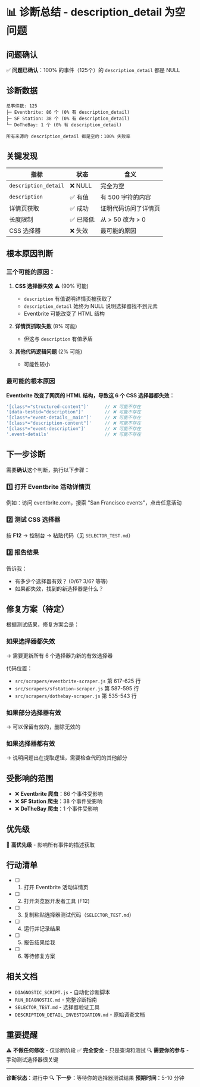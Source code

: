 # 📊 诊断总结 - description_detail 为空问题

## 问题确认

✅ **问题已确认**：100% 的事件（125个）的 `description_detail` 都是 NULL

## 诊断数据

```
总事件数: 125
├─ Eventbrite: 86 个 (0% 有 description_detail)
├─ SF Station: 38 个 (0% 有 description_detail)
└─ DoTheBay: 1 个 (0% 有 description_detail)

所有来源的 description_detail 都是空的：100% 失败率
```

## 关键发现

| 指标 | 状态 | 含义 |
|------|------|------|
| `description_detail` | ❌ NULL | 完全为空 |
| `description` | ✅ 有值 | 有 500 字符的内容 |
| 详情页获取 | ✅ 成功 | 证明代码访问了详情页 |
| 长度限制 | ✅ 已降低 | 从 > 50 改为 > 0 |
| CSS 选择器 | ❌ 失效 | 最可能的原因 |

## 根本原因判断

### 三个可能的原因：

1. **CSS 选择器失效** ⚠️ (90% 可能)
   - `description` 有值说明详情页被获取了
   - `description_detail` 始终为 NULL 说明选择器找不到元素
   - Eventbrite 可能改变了 HTML 结构

2. **详情页抓取失败** (8% 可能)
   - 但这与 `description` 有值矛盾

3. **其他代码逻辑问题** (2% 可能)
   - 可能性较小

### 最可能的根本原因

**Eventbrite 改变了网页的 HTML 结构，导致这 6 个 CSS 选择器都失效：**

```javascript
'[class*="structured-content"]'      // ❌ 可能不存在
'[data-testid="description"]'        // ❌ 可能不存在
'[class*="event-details__main"]'     // ❌ 可能不存在
'[class*="description-content"]'     // ❌ 可能不存在
'[class*="event-description"]'       // ❌ 可能不存在
'.event-details'                     // ❌ 可能不存在
```

## 下一步诊断

需要**确认**这个判断，执行以下步骤：

### 1️⃣ 打开 Eventbrite 活动详情页

例如：访问 eventbrite.com，搜索 "San Francisco events"，点击任意活动

### 2️⃣ 测试 CSS 选择器

按 **F12** → 控制台 → 粘贴代码（见 `SELECTOR_TEST.md`）

### 3️⃣ 报告结果

告诉我：
- 有多少个选择器有效？ (0/6? 3/6? 等等)
- 如果都失效，找到的新选择器是什么？

## 修复方案（待定）

根据测试结果，修复方案会是：

### 如果选择器都失效

→ 需要更新所有 6 个选择器为新的有效选择器

代码位置：
- `src/scrapers/eventbrite-scraper.js` 第 617-625 行
- `src/scrapers/sfstation-scraper.js` 第 587-595 行
- `src/scrapers/dothebay-scraper.js` 第 535-543 行

### 如果部分选择器有效

→ 可以保留有效的，删除无效的

### 如果选择器都有效

→ 说明问题出在提取逻辑，需要检查代码的其他部分

## 受影响的范围

- ❌ **Eventbrite 爬虫**：86 个事件受影响
- ❌ **SF Station 爬虫**：38 个事件受影响
- ❌ **DoTheBay 爬虫**：1 个事件受影响

## 优先级

🔴 **高优先级** - 影响所有事件的描述获取

## 行动清单

- [ ] 1. 打开 Eventbrite 活动详情页
- [ ] 2. 打开浏览器开发者工具 (F12)
- [ ] 3. 复制粘贴选择器测试代码（`SELECTOR_TEST.md`）
- [ ] 4. 运行并记录结果
- [ ] 5. 报告结果给我
- [ ] 6. 等待修复方案

## 相关文档

- `DIAGNOSTIC_SCRIPT.js` - 自动化诊断脚本
- `RUN_DIAGNOSTIC.md` - 完整诊断指南
- `SELECTOR_TEST.md` - 选择器验证工具
- `DESCRIPTION_DETAIL_INVESTIGATION.md` - 原始调查文档

## 重要提醒

⚠️ **不做任何修改** - 仅诊断阶段
✅ **完全安全** - 只是查询和测试
🔍 **需要你的参与** - 手动测试选择器很关键

---

**诊断状态**：进行中 🔍
**下一步**：等待你的选择器测试结果
**预期时间**：5-10 分钟
